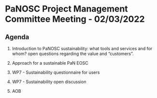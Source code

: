 PaNOSC Project Management Committee Meeting - 02/03/2022 
=========================================================

Agenda
------	

1. Introduction to PaNOSC sustainability: what tools and services and for whom? open questions regarding the value and “customers”. 

2. Approach for a sustainable PaN EOSC

3. WP7 - Sustainability questionnaire for users

4. WP7 - Sustainability open discussion

5. AOB
